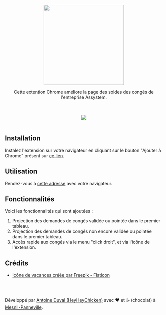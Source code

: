 <div align="center">

<img src="https://raw.githubusercontent.com/HeyHeyChicken/Solde-des-conges/main/Solde%20des%20cong%C3%A9s/icons/256.png" width="256">

Cette extention Chrome améliore la page des soldes des congés de l'entreprise Assystem.<br>
</div>
<br><br>
<div align="center">
<img src="https://github.com/HeyHeyChicken/Assystem-Soldes-des-conges/blob/main/resources/screen.jpeg">
</div>

<br>

## Installation

Instalez l'extension sur votre navigateur en cliquant sur le bouton "Ajouter à Chrome" présent sur [ce lien](//chrome.google.com/webstore/detail/assystem-soldes-des-conge/nonobcjfjlkjnmdcpbbncaiidbbnflji).

## Utilisation

Rendez-vous à [cette adresse](//hive-dashboard.assystem.com/) avec votre navigateur.

## Fonctionnalités

Voici les fonctionnalités qui sont ajoutées :<br/>
1) Projection des demandes de congés validée ou pointée dans le premier tableau.
2) Projection des demandes de congés non encore validée ou pointée dans le premier tableau.
3) Accès rapide aux congés via le menu "click droit", et via l'icône de l'extension.

## Crédits

- [Icône de vacances créée par Freepik - Flaticon](//www.flaticon.com/free-icon/beach-chair_3104921)

<br>
<br>

Développé par [Antoine Duval (HeyHeyChicken)](//antoine.cuffel.fr) avec ❤ et ☕ (chocolat) à [Mesnil-Panneville](//en.wikipedia.org/wiki/Mesnil-Panneville).
